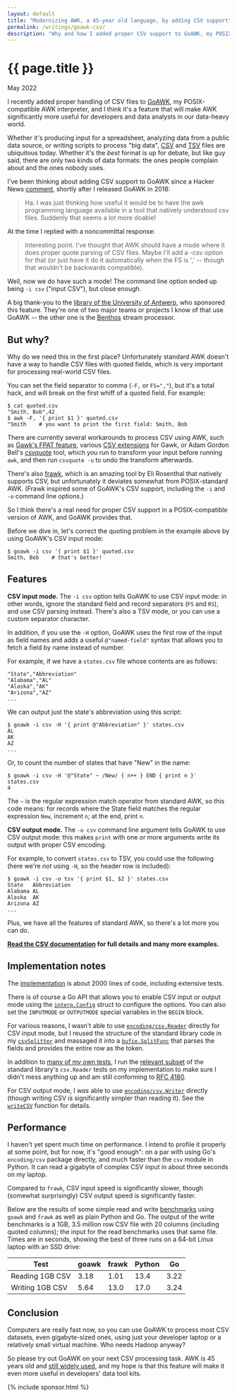 ```yaml
---
layout: default
title: "Modernizing AWK, a 45-year old language, by adding CSV support"
permalink: /writings/goawk-csv/
description: "Why and how I added proper CSV support to GoAWK, my POSIX-compatible AWK interpreter."
---
```

<h1>{{ page.title }}</h1>
<p class="subtitle">May 2022</p>


I recently added proper handling of CSV files to [GoAWK](https://github.com/benhoyt/goawk), my POSIX-compatible AWK interpreter, and I think it's a feature that will make AWK significantly more useful for developers and data analysts in our data-heavy world.

Whether it's producing input for a spreadsheet, analyzing data from a public data source, or writing scripts to process "big data", [CSV](https://en.wikipedia.org/wiki/Comma-separated_values) and [TSV](https://en.wikipedia.org/wiki/Tab-separated_values) files are ubiquitous today. Whether it's the *best* format is up for debate, but like guy said, there are only two kinds of data formats: the ones people complain about and the ones nobody uses.

I've been thinking about adding CSV support to GoAWK since a Hacker News [comment](https://news.ycombinator.com/item?id=17786824), shortly after I released GoAWK in 2018:

> Ha. I was just thinking how useful it would be to have the awk programming language available in a tool that natively understood csv files. Suddenly that seems a lot more doable!

At the time I replied with a noncommittal response:

> Interesting point. I've thought that AWK should have a mode where it does proper quote parsing of CSV files. Maybe I'll add a -csv option for that (or just have it do it automatically when the FS is ',' -- though that wouldn't be backwards compatible).

Well, now we do have such a mode! The command line option ended up being `-i csv` ("input CSV"), but close enough.

A big thank-you to the [library of the University of Antwerp](https://www.uantwerpen.be/en/library/), who sponsored this feature. They're one of two major teams or projects I know of that use GoAWK -- the other one is the [Benthos](https://github.com/benthosdev/benthos) stream processor.


## But why?

Why do we need this in the first place? Unfortunately standard AWK doesn't have a way to handle CSV files with quoted fields, which is very important for processing real-world CSV files.

You can set the field separator to comma (`-F,` or `FS=","`), but it's a total hack, and will break on the first whiff of a quoted field. For example:

```
$ cat quoted.csv
"Smith, Bob",42
$ awk -F, '{ print $1 }' quoted.csv
"Smith    # you want to print the first field: Smith, Bob
```

There are currently several workarounds to process CSV using AWK, such as [Gawk's FPAT feature](https://www.gnu.org/software/gawk/manual/html_node/Splitting-By-Content.html), various [CSV extensions](http://mcollado.z15.es/xgawk/) for Gawk, or Adam Gordon Bell's [csvquote](https://github.com/adamgordonbell/csvquote) tool, which you run to transform your input before running `awk`, and then run `csvquote -u` to undo the transform afterwards.

There's also [frawk](https://github.com/ezrosent/frawk), which is an amazing tool by Eli Rosenthal that natively supports CSV, but unfortunately it deviates somewhat from POSIX-standard AWK. (Frawk inspired some of GoAWK's CSV support, including the `-i` and `-o` command line options.)

So I think there's a real need for proper CSV support in a POSIX-compatible version of AWK, and GoAWK provides that.

Before we dive in, let's correct the quoting problem in the example above by using GoAWK's CSV input mode:

```
$ goawk -i csv '{ print $1 }' quoted.csv
Smith, Bob    # that's better!
```


## Features

**CSV input mode.** The `-i csv` option tells GoAWK to use CSV input mode: in other words, ignore the standard field and record separators (`FS` and `RS`), and use CSV parsing instead. There's also a TSV mode, or you can use a custom separator character.

In addition, if you use the `-H` option, GoAWK uses the first row of the input as field names and adds a useful `@"named-field"` syntax that allows you to fetch a field by name instead of number.

For example, if we have a `states.csv` file whose contents are as follows:

```
"State","Abbreviation"
"Alabama","AL"
"Alaska","AK"
"Arizona","AZ"
...
```

We can output just the state's abbreviation using this script:

```
$ goawk -i csv -H '{ print @"Abbreviation" }' states.csv
AL
AK
AZ
...
```

Or, to count the number of states that have "New" in the name:

```
$ goawk -i csv -H '@"State" ~ /New/ { n++ } END { print n }' states.csv
4
```

The `~` is the regular expression match operator from standard AWK, so this code means: for records where the State field matches the regular expression `New`, increment `n`; at the end, print `n`.

**CSV output mode.** The `-o csv` command line argument tells GoAWK to use CSV output mode: this makes `print` with one or more arguments write its output with proper CSV encoding.

For example, to convert `states.csv` to TSV, you could use the following (here we're *not* using `-H`, so the header row is included):

```
$ goawk -i csv -o tsv '{ print $1, $2 }' states.csv
State   Abbreviation
Alabama AL
Alaska  AK
Arizona AZ
...
```

Plus, we have all the features of standard AWK, so there's a lot more you can do.

**[Read the CSV documentation](https://github.com/benhoyt/goawk/blob/master/csv.md) for full details and many more examples.**


## Implementation notes

The [implementation](https://github.com/benhoyt/goawk/pull/107) is about 2000 lines of code, including extensive tests.

There is of course a Go API that allows you to enable CSV input or output mode using the [`interp.Config`](https://pkg.go.dev/github.com/benhoyt/goawk/interp#Config) struct to configure the options. You can also set the `INPUTMODE` or `OUTPUTMODE` special variables in the `BEGIN` block.

For various reasons, I wasn't able to use [`encoding/csv.Reader`](https://pkg.go.dev/encoding/csv#Reader) directly for CSV input mode, but I reused the structure of the standard library code in my [`csvSplitter`](https://github.com/benhoyt/goawk/blob/acb9a737b8df4628a3fd980254d1b88a87e1933d/interp/io.go#L422) and massaged it into a [`bufio.SplitFunc`](https://pkg.go.dev/bufio#SplitFunc) that parses the fields and provides the entire row as the token.

In addition to [many of my own tests](https://github.com/benhoyt/goawk/blob/acb9a737b8df4628a3fd980254d1b88a87e1933d/interp/interp_test.go#L1453), I run the [relevant subset](https://github.com/benhoyt/goawk/blob/master/interp/csvreader_test.go) of the standard library's `csv.Reader` tests on my implementation to make sure I didn't mess anything up and am still conforming to [RFC 4180](https://www.rfc-editor.org/rfc/rfc4180.html).

For CSV output mode, I *was* able to use [`encoding/csv.Writer`](https://pkg.go.dev/encoding/csv#Writer) directly (though writing CSV is significantly simpler than reading it). See the [`writeCSV`](https://github.com/benhoyt/goawk/blob/acb9a737b8df4628a3fd980254d1b88a87e1933d/interp/io.go#L67) function for details.


## Performance

I haven't yet spent much time on performance. I intend to profile it properly at some point, but for now, it's "good enough": on a par with using Go's `encoding/csv` package directly, and much faster than the `csv` module in Python. It can read a gigabyte of complex CSV input in about three seconds on my laptop.

Compared to `frawk`, CSV input speed is significantly slower, though (somewhat surprisingly) CSV output speed is significantly faster.

Below are the results of some simple read and write [benchmarks](https://github.com/benhoyt/goawk/blob/master/scripts/csvbench) using `goawk` and `frawk` as well as plain Python and Go. The output of the write benchmarks is a 1GB, 3.5 million row CSV file with 20 columns (including quoted columns); the input for the read benchmarks uses that same file. Times are in seconds, showing the best of three runs on a 64-bit Linux laptop with an SSD drive:

Test            | goawk | frawk | Python |   Go
--------------- | ----- | ----- | ------ | ----
Reading 1GB CSV |  3.18 |  1.01 |   13.4 | 3.22
Writing 1GB CSV |  5.64 |  13.0 |   17.0 | 3.24


## Conclusion

Computers are really fast now, so you can use GoAWK to process most CSV datasets, even gigabyte-sized ones, using just your developer laptop or a relatively small virtual machine. Who needs Hadoop anyway?

So please try out GoAWK on your next CSV processing task. AWK is 45 years old and [still widely used](https://lwn.net/Articles/820829/), and my hope is that this feature will make it even more useful in developers' data tool kits.


{% include sponsor.html %}
